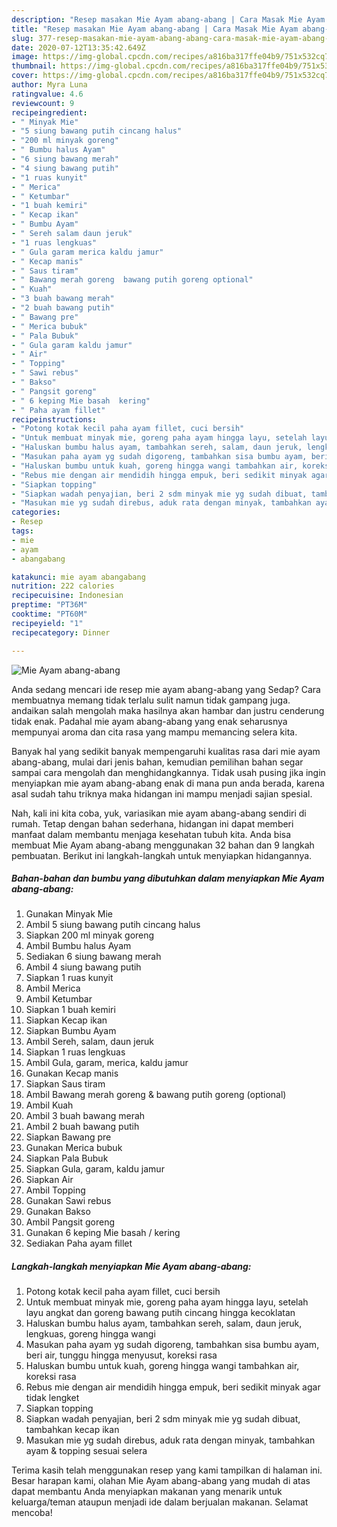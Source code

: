 ```yaml
---
description: "Resep masakan Mie Ayam abang-abang | Cara Masak Mie Ayam abang-abang Yang Bikin Ngiler"
title: "Resep masakan Mie Ayam abang-abang | Cara Masak Mie Ayam abang-abang Yang Bikin Ngiler"
slug: 377-resep-masakan-mie-ayam-abang-abang-cara-masak-mie-ayam-abang-abang-yang-bikin-ngiler
date: 2020-07-12T13:35:42.649Z
image: https://img-global.cpcdn.com/recipes/a816ba317ffe04b9/751x532cq70/mie-ayam-abang-abang-foto-resep-utama.jpg
thumbnail: https://img-global.cpcdn.com/recipes/a816ba317ffe04b9/751x532cq70/mie-ayam-abang-abang-foto-resep-utama.jpg
cover: https://img-global.cpcdn.com/recipes/a816ba317ffe04b9/751x532cq70/mie-ayam-abang-abang-foto-resep-utama.jpg
author: Myra Luna
ratingvalue: 4.6
reviewcount: 9
recipeingredient:
- " Minyak Mie"
- "5 siung bawang putih cincang halus"
- "200 ml minyak goreng"
- " Bumbu halus Ayam"
- "6 siung bawang merah"
- "4 siung bawang putih"
- "1 ruas kunyit"
- " Merica"
- " Ketumbar"
- "1 buah kemiri"
- " Kecap ikan"
- " Bumbu Ayam"
- " Sereh salam daun jeruk"
- "1 ruas lengkuas"
- " Gula garam merica kaldu jamur"
- " Kecap manis"
- " Saus tiram"
- " Bawang merah goreng  bawang putih goreng optional"
- " Kuah"
- "3 buah bawang merah"
- "2 buah bawang putih"
- " Bawang pre"
- " Merica bubuk"
- " Pala Bubuk"
- " Gula garam kaldu jamur"
- " Air"
- " Topping"
- " Sawi rebus"
- " Bakso"
- " Pangsit goreng"
- " 6 keping Mie basah  kering"
- " Paha ayam fillet"
recipeinstructions:
- "Potong kotak kecil paha ayam fillet, cuci bersih"
- "Untuk membuat minyak mie, goreng paha ayam hingga layu, setelah layu angkat dan goreng bawang putih cincang hingga kecoklatan"
- "Haluskan bumbu halus ayam, tambahkan sereh, salam, daun jeruk, lengkuas, goreng hingga wangi"
- "Masukan paha ayam yg sudah digoreng, tambahkan sisa bumbu ayam, beri air, tunggu hingga menyusut, koreksi rasa"
- "Haluskan bumbu untuk kuah, goreng hingga wangi tambahkan air, koreksi rasa"
- "Rebus mie dengan air mendidih hingga empuk, beri sedikit minyak agar tidak lengket"
- "Siapkan topping"
- "Siapkan wadah penyajian, beri 2 sdm minyak mie yg sudah dibuat, tambahkan kecap ikan"
- "Masukan mie yg sudah direbus, aduk rata dengan minyak, tambahkan ayam &amp; topping sesuai selera"
categories:
- Resep
tags:
- mie
- ayam
- abangabang

katakunci: mie ayam abangabang 
nutrition: 222 calories
recipecuisine: Indonesian
preptime: "PT36M"
cooktime: "PT60M"
recipeyield: "1"
recipecategory: Dinner

---
```



![Mie Ayam abang-abang](https://img-global.cpcdn.com/recipes/a816ba317ffe04b9/751x532cq70/mie-ayam-abang-abang-foto-resep-utama.jpg)

Anda sedang mencari ide resep mie ayam abang-abang yang Sedap? Cara membuatnya memang tidak terlalu sulit namun tidak gampang juga. andaikan salah mengolah maka hasilnya akan hambar dan justru cenderung tidak enak. Padahal mie ayam abang-abang yang enak seharusnya mempunyai aroma dan cita rasa yang mampu memancing selera kita.



Banyak hal yang sedikit banyak mempengaruhi kualitas rasa dari mie ayam abang-abang, mulai dari jenis bahan, kemudian pemilihan bahan segar sampai cara mengolah dan menghidangkannya. Tidak usah pusing jika ingin menyiapkan mie ayam abang-abang enak di mana pun anda berada, karena asal sudah tahu triknya maka hidangan ini mampu menjadi sajian spesial.


Nah, kali ini kita coba, yuk, variasikan mie ayam abang-abang sendiri di rumah. Tetap dengan bahan sederhana, hidangan ini dapat memberi manfaat dalam membantu menjaga kesehatan tubuh kita. Anda bisa membuat Mie Ayam abang-abang menggunakan 32 bahan dan 9 langkah pembuatan. Berikut ini langkah-langkah untuk menyiapkan hidangannya.

<!--inarticleads1-->

##### Bahan-bahan dan bumbu yang dibutuhkan dalam menyiapkan Mie Ayam abang-abang:

1. Gunakan  Minyak Mie
1. Ambil 5 siung bawang putih cincang halus
1. Siapkan 200 ml minyak goreng
1. Ambil  Bumbu halus Ayam
1. Sediakan 6 siung bawang merah
1. Ambil 4 siung bawang putih
1. Siapkan 1 ruas kunyit
1. Ambil  Merica
1. Ambil  Ketumbar
1. Siapkan 1 buah kemiri
1. Siapkan  Kecap ikan
1. Siapkan  Bumbu Ayam
1. Ambil  Sereh, salam, daun jeruk
1. Siapkan 1 ruas lengkuas
1. Ambil  Gula, garam, merica, kaldu jamur
1. Gunakan  Kecap manis
1. Siapkan  Saus tiram
1. Ambil  Bawang merah goreng &amp; bawang putih goreng (optional)
1. Ambil  Kuah
1. Ambil 3 buah bawang merah
1. Ambil 2 buah bawang putih
1. Siapkan  Bawang pre
1. Gunakan  Merica bubuk
1. Siapkan  Pala Bubuk
1. Siapkan  Gula, garam, kaldu jamur
1. Siapkan  Air
1. Ambil  Topping
1. Gunakan  Sawi rebus
1. Gunakan  Bakso
1. Ambil  Pangsit goreng
1. Gunakan  6 keping Mie basah / kering
1. Sediakan  Paha ayam fillet




<!--inarticleads2-->

##### Langkah-langkah menyiapkan Mie Ayam abang-abang:

1. Potong kotak kecil paha ayam fillet, cuci bersih
1. Untuk membuat minyak mie, goreng paha ayam hingga layu, setelah layu angkat dan goreng bawang putih cincang hingga kecoklatan
1. Haluskan bumbu halus ayam, tambahkan sereh, salam, daun jeruk, lengkuas, goreng hingga wangi
1. Masukan paha ayam yg sudah digoreng, tambahkan sisa bumbu ayam, beri air, tunggu hingga menyusut, koreksi rasa
1. Haluskan bumbu untuk kuah, goreng hingga wangi tambahkan air, koreksi rasa
1. Rebus mie dengan air mendidih hingga empuk, beri sedikit minyak agar tidak lengket
1. Siapkan topping
1. Siapkan wadah penyajian, beri 2 sdm minyak mie yg sudah dibuat, tambahkan kecap ikan
1. Masukan mie yg sudah direbus, aduk rata dengan minyak, tambahkan ayam &amp; topping sesuai selera




Terima kasih telah menggunakan resep yang kami tampilkan di halaman ini. Besar harapan kami, olahan Mie Ayam abang-abang yang mudah di atas dapat membantu Anda menyiapkan makanan yang menarik untuk keluarga/teman ataupun menjadi ide dalam berjualan makanan. Selamat mencoba!
